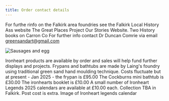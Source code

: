 ```yaml
---
title: Order contact details
---
```

For furthe rinfo on the Falkirk area foundries see the
Falkirk Local History Ass website
The Great Places Project Our Stories Website.
Two History books on Carron Co 
For further info contact Dr Duncan Comrie via email <greensandart@gmail.com>

![Sausages and egg](IronheartpanonAgaJune2022.jpg "L")

Ironheart products are available by order and sales will help fund further displays and projects.
Frypans and bathtubs are made by Laing's foundry using traditional green sand hand moulding technique.
Costs fluctuate but at present - Jan 2025 - the frypan is £95.00
The Cockburns mini bathtub is £30.00
The ironhearts booklet is £10.00
A small number of Ironheart Legends 2025 calendars are available at £10.00 each.
Collection TBA in Falkirk.
Post cost is extra.
Image of Ironheart legends calendar
